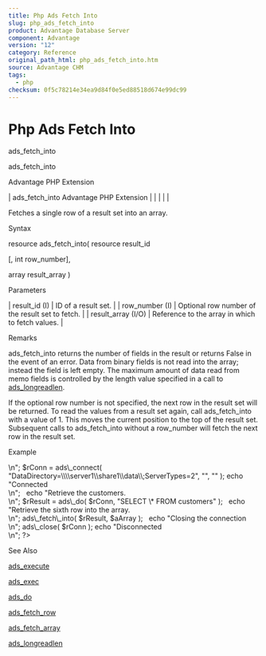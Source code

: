 ```yaml
---
title: Php Ads Fetch Into
slug: php_ads_fetch_into
product: Advantage Database Server
component: Advantage
version: "12"
category: Reference
original_path_html: php_ads_fetch_into.htm
source: Advantage CHM
tags:
  - php
checksum: 0f5c78214e34ea9d84f0e5ed88518d674e99dc99
---
```


# Php Ads Fetch Into

ads\_fetch\_into

ads\_fetch\_into

Advantage PHP Extension

| ads\_fetch\_into  Advantage PHP Extension |  |  |  |  |

Fetches a single row of a result set into an array.

Syntax

resource ads\_fetch\_into( resource result\_id

[, int row\_number],

array result\_array )

Parameters

| result\_id (I) | ID of a result set. |
| row\_number (I) | Optional row number of the result set to fetch. |
| result\_array (I/O) | Reference to the array in which to fetch values. |

Remarks

ads\_fetch\_into returns the number of fields in the result or returns False in the event of an error. Data from binary fields is not read into the array; instead the field is left empty. The maximum amount of data read from memo fields is controlled by the length value specified in a call to [ads\_longreadlen](php_ads_longreadlen.md).

If the optional row number is not specified, the next row in the result set will be returned. To read the values from a result set again, call ads\_fetch\_into with a value of 1. This moves the current position to the top of the result set. Subsequent calls to ads\_fetch\_into without a row\_number will fetch the next row in the result set.

Example

<?

echo "Connecting to Server<br>\n";

$rConn = ads\_connect( "DataDirectory=\\\\server1\\share1\\data\\;ServerTypes=2", "", "" );

echo "Connected<br>\n";

 

echo "Retrieve the customers.<br>\n";

$rResult = ads\_do( $rConn, "SELECT \* FROM customers" );

 

echo "Retrieve the sixth row into the array.<br>\n";

ads\_fetch\_into( $rResult, $aArray );

 

echo "Closing the connection<br>\n";

ads\_close( $rConn );

echo "Disconnected<br>\n";

?>

See Also

[ads\_execute](php_ads_execute.md)

[ads\_exec](php_ads_exec.md)

[ads\_do](php_ads_do.md)

[ads\_fetch\_row](php_ads_fetch_row.md)

[ads\_fetch\_array](php_ads_fetch_array.md)

[ads\_longreadlen](php_ads_longreadlen.md)
